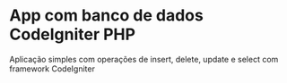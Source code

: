 # App com banco de dados CodeIgniter PHP
Aplicação simples com operações de insert, delete, update e select com framework CodeIgniter
